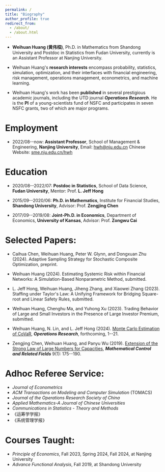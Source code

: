 ```yaml
---
permalink: /
title: "Biography"
author_profile: true
redirect_from: 
  - /about/
  - /about.html
---
```


- **Weihuan Huang (黄伟桓)**, Ph.D. in Mathematics from Shandong University and Postdoc in Statistics from Fudan University, currently is an Assistant Professor at Nanjing University. 

- Weihuan Huang's **research interests** encompass probability, statistics, simulation, optimization, and their interfaces with financial engineering, risk management, operations management, econometrics, and machine learning. 

- Weihuan Huang's work has been **published** in several prestigious academic journals, including the UTD journal ***Operations Research***. He is the **PI** of a young-scientists fund of NSFC and participates in seven NSFC grants, two of which are major programs.

Employment
======
- 2022/08--now: **Assistant Professor**, School of Management & Engineering, **Nanjing University**, Email: [hwh@nju.edu.cn](mailto:hwh@nju.edu.cn) Chinese Website: [sme.nju.edu.cn/hwh](sme.nju.edu.cn/hwh)


Education
======
- 2020/08--2022/07: **Postdoc in Statistics**, School of Data Science, **Fudan University**, Mentor: Prof. **L. Jeff Hong**

- 2015/09--2020/06: **Ph.D. in Mathematics**, Institute for Financial Studies, **Shandong University**, Advisor: Prof. **Zengjing Chen**

- 2017/09--2019/08: **Joint-Ph.D. in Economics**, Department of Economics, **University of Kansas**, Advisor: Prof. **Zongwu Cai**

Selected Papers: 
======
- Caihua Chen, Weihuan Huang, Peter W. Glynn, and Dongxuan Zhu (2024). Adaptive Sampling Strategy for Stochastic Composite Optimization, preprint. 

- Weihuan Huang (2024). Estimating Systemic Risk within Financial Networks: A Simulation-Based Nonparametric Method, submitted. 

- L. Jeff Hong, Weihuan Huang, Jiheng Zhang, and Xiaowei Zhang (2023). Staffing under Taylor's Law: A Unifying Framework for Bridging Square-root and Linear Safety Rules, submitted. 

- Weihuan Huang, Chenghu Ma, and Yuhong Xu (2023). Trading Behavior of Large and Small Investors in the Presence of Large Investor Premium, submitted. 

- Weihuan Huang, N. Lin, and L. Jeff Hong (2024). [Monte Carlo Estimation of CoVaR](https://doi.org/10.1287/opre.2023.0211), ***Operations Research***, forthcoming, 1--21.

- Zengjing Chen, Weihuan Huang, and Panyu Wu (2019). [Extension of the Strong Law of Large Numbers for Capacities](https://doi.org/10.3934/mcrf.2019010), ***Mathematical Control and Related Fields*** 9(1): 175--190.

Adhoc Referee Service: 
======
- *Journal of Econometrics*
- *ACM Transactions on Modeling and Computer Simulation* (TOMACS)
- *Journal of the Operations Research Society of China*
- *Applied Mathematics-A Journal of Chinese Universities*
- *Communications in Statistics - Theory and Methods*
- 《运筹学学报》
- 《系统管理学报》

Courses Taught: 
======
- *Principle of Economics*, Fall 2023, Spring 2024, Fall 2024, at Nanjing University
- *Advance Functional Analysis*, Fall 2019, at Shandong University
